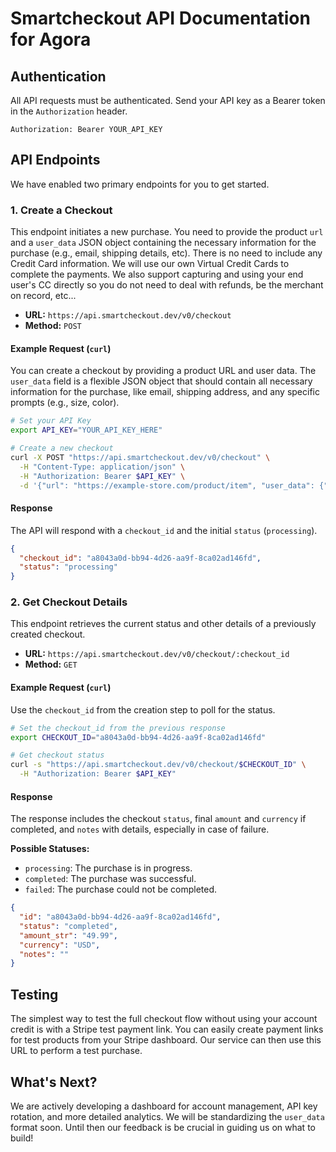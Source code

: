 # Smartcheckout API Documentation for Agora

## Authentication

All API requests must be authenticated. Send your API key as a Bearer token in the `Authorization` header.

`Authorization: Bearer YOUR_API_KEY`

## API Endpoints

We have enabled two primary endpoints for you to get started.

### 1. Create a Checkout

This endpoint initiates a new purchase. You need to provide the product `url` and a `user_data` JSON object containing the necessary information for the purchase (e.g., email, shipping details, etc). There is no need to include any Credit Card information. We will use our own Virtual Credit Cards to complete the payments. We also support capturing and using your end user's CC directly so you do not need to deal with refunds, be the merchant on record, etc...

-   **URL:** `https://api.smartcheckout.dev/v0/checkout`
-   **Method:** `POST`

#### Example Request (`curl`)

You can create a checkout by providing a product URL and user data. The `user_data` field is a flexible JSON object that should contain all necessary information for the purchase, like email, shipping address, and any specific prompts (e.g., size, color).

```bash
# Set your API Key
export API_KEY="YOUR_API_KEY_HERE"

# Create a new checkout
curl -X POST "https://api.smartcheckout.dev/v0/checkout" \
  -H "Content-Type: application/json" \
  -H "Authorization: Bearer $API_KEY" \
  -d '{"url": "https://example-store.com/product/item", "user_data": {"email": "test@example.com", "prompt": "Size Large, Color Blue"}}'
```

#### Response

The API will respond with a `checkout_id` and the initial `status` (`processing`).

```json
{
  "checkout_id": "a8043a0d-bb94-4d26-aa9f-8ca02ad146fd",
  "status": "processing"
}
```

### 2. Get Checkout Details

This endpoint retrieves the current status and other details of a previously created checkout.

-   **URL:** `https://api.smartcheckout.dev/v0/checkout/:checkout_id`
-   **Method:** `GET`

#### Example Request (`curl`)

Use the `checkout_id` from the creation step to poll for the status.

```bash
# Set the checkout_id from the previous response
export CHECKOUT_ID="a8043a0d-bb94-4d26-aa9f-8ca02ad146fd"

# Get checkout status
curl -s "https://api.smartcheckout.dev/v0/checkout/$CHECKOUT_ID" \
  -H "Authorization: Bearer $API_KEY"
```

#### Response

The response includes the checkout `status`, final `amount` and `currency` if completed, and `notes` with details, especially in case of failure.

**Possible Statuses:**
*   `processing`: The purchase is in progress.
*   `completed`: The purchase was successful.
*   `failed`: The purchase could not be completed.

```json
{
  "id": "a8043a0d-bb94-4d26-aa9f-8ca02ad146fd",
  "status": "completed",
  "amount_str": "49.99",
  "currency": "USD",
  "notes": ""
}
```

## Testing

The simplest way to test the full checkout flow without using your account credit is with a Stripe test payment link. You can easily create payment links for test products from your Stripe dashboard. Our service can then use this URL to perform a test purchase.


## What's Next?

We are actively developing a dashboard for account management, API key rotation, and more detailed analytics. We will be standardizing the `user_data` format soon. Until then our feedback is be crucial in guiding us on what to build!